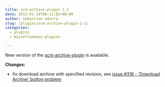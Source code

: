 ```yaml
---
title: scm-archive-plugin 1.1
date: 2013-01-24T08:11:01+00:00
author: Sebastian Sdorra
slug: /plugins/scm-archive-plugin-1-1/
categories:
  - plugins
  - miscellaneous-plugins

---
```

New version of the [scm-archive-plugin](https://bitbucket.org/sdorra/scm-archive-plugin) is available.

**Changes:**

- fix download archive with specified revision, see [issue #316 - 'Download Archive' button problem](https://github.com/scm-manager/scm-manager/issues/316)
